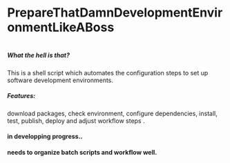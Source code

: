 # PrepareThatDamnDevelopmentEnvironmentLikeABoss
#

##### What the hell is that?
This is a shell script which automates the configuration steps to set up software development environments.



##### Features:
download packages, check environment, configure dependencies, install, test, publish, deploy and adjust workflow steps .

#### in developping progress..
#### needs to organize batch scripts and workflow well. 
